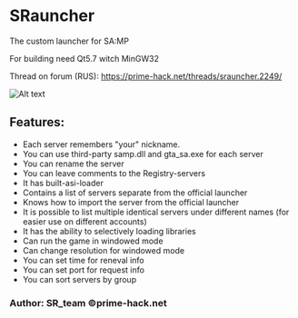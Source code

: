 # SRauncher
The custom launcher for SA:MP

For building need Qt5.7 witch MinGW32

Thread on forum (RUS): https://prime-hack.net/threads/srauncher.2249/

![Alt text](https://dl.prime-hack.net/3q68t.png)

## Features:
* Each server remembers "your" nickname.
* You can use third-party samp.dll and gta_sa.exe for each server
* You can rename the server
* You can leave comments to the Registry-servers
* It has built-asi-loader
* Contains a list of servers separate from the official launcher
* Knows how to import the server from the official launcher
* It is possible to list multiple identical servers under different names (for easier use on different accounts)
* It has the ability to selectively loading libraries
* Can run the game in windowed mode
* Can change resolution for windowed mode
* You can set time for reneval info
* You can set port for request info
* You can sort servers by group




### Author: SR_team ©prime-hack.net
